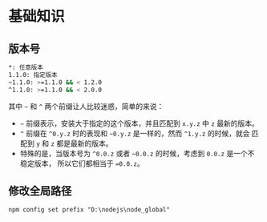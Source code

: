 # 基础知识
<!-- toc -->

## 版本号
```bash
*: 任意版本
1.1.0: 指定版本
~1.1.0: >=1.1.0 && < 1.2.0
^1.1.0: >=1.1.0 && < 2.0.0
```
其中 `~` 和 `^` 两个前缀让人比较迷惑，简单的来说：  
* `~` 前缀表示，安装大于指定的这个版本，并且匹配到 `x.y.z` 中 `z` 最新的版本。  
* `^` 前缀在 `^0.y.z` 时的表现和 `~0.y.z` 是一样的，然而 `^1.y.z` 的时候，就会 匹配到 `y` 和 `z` 都是最新的版本。  
* 特殊的是，当版本号为 `^0.0.z` 或者 `~0.0.z` 的时候，考虑到 `0.0.z` 是一个不稳定版本， 所以它们都相当于 `=0.0.z`。

## 修改全局路径
```
npm config set prefix "D:\nodejs\node_global"
```
